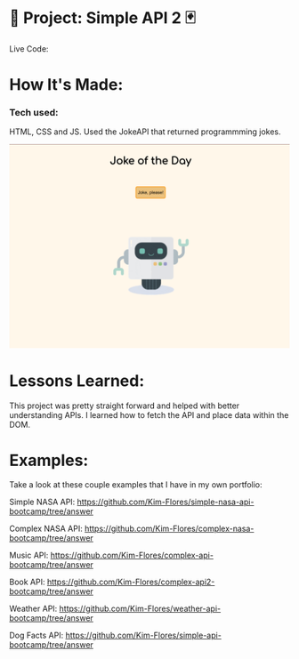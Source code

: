 # 🤖 Project: Simple API 2 🃏

Live Code: 

# How It's Made:
### Tech used: 
HTML, CSS and JS. Used the JokeAPI that returned programmming jokes.

![Simple API 2 Final](codejokes.png)




# Lessons Learned:
This project was pretty straight forward and helped with better understanding APIs. I learned how to fetch the API and place data within the DOM.


# Examples:

Take a look at these couple examples that I have in my own portfolio:

Simple NASA API: https://github.com/Kim-Flores/simple-nasa-api-bootcamp/tree/answer

Complex NASA API: https://github.com/Kim-Flores/complex-nasa-bootcamp/tree/answer

Music API: https://github.com/Kim-Flores/complex-api-bootcamp/tree/answer

Book API: https://github.com/Kim-Flores/complex-api2-bootcamp/tree/answer

Weather API: https://github.com/Kim-Flores/weather-api-bootcamp/tree/answer

Dog Facts API: https://github.com/Kim-Flores/simple-api-bootcamp/tree/answer
